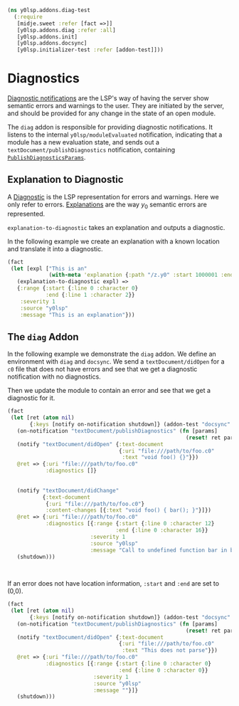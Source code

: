 ```clojure
(ns y0lsp.addons.diag-test
  (:require
   [midje.sweet :refer [fact =>]]
   [y0lsp.addons.diag :refer :all]
   [y0lsp.addons.init]
   [y0lsp.addons.docsync]
   [y0lsp.initializer-test :refer [addon-test]]))

```
# Diagnostics

[Diagnostic
notifications](https://microsoft.github.io/language-server-protocol/specifications/lsp/3.17/specification/#textDocument_publishDiagnostics)
are the LSP's way of having the server show semantic errors and warnings to
the user. They are initiated by the server, and should be provided for any
change in the state of an open module.

The `diag` addon is responsible for providing diagnostic notifications. It
listens to the internal `y0lsp/moduleEvaluated` notification, indicating that
a module has a new evaluation state, and sends out a
`textDocument/publishDiagnostics` notification, containing
[`PublishDiagnosticsParams`](https://microsoft.github.io/language-server-protocol/specifications/lsp/3.17/specification/#publishDiagnosticsParams).

## Explanation to Diagnostic

A
[Diagnostic](https://microsoft.github.io/language-server-protocol/specifications/lsp/3.17/specification/#diagnostic)
is the LSP representation for errors and warnings. Here we only refer to
errors. [Explanations](../../doc/explanation.md) are the way $y_0$ semantic
errors are represented.

`explanation-to-diagnostic` takes an explanation and outputs a diagnostic.

In the following example we create an explanation with a known location and
translate it into a diagnostic.
```clojure
(fact 
 (let [expl ["This is an"
             (with-meta 'explanation {:path "/z.y0" :start 1000001 :end 2000003})]]
   (explanation-to-diagnostic expl) =>
   {:range {:start {:line 0 :character 0}
            :end {:line 1 :character 2}}
    :severity 1
    :source "y0lsp"
    :message "This is an explanation"}))

```
## The `diag` Addon

In the following example we demonstrate the `diag` addon. We define an
environment with `diag` and `docsync`. We send a `textDocument/didOpen` for a
`c0` file that does not have errors and see that we get a diagnostic
notification with no diagnostics.

Then we update the module to contain an error and see that we get a
diagnostic for it.
```clojure
(fact
 (let [ret (atom nil)
       {:keys [notify on-notification shutdown]} (addon-test "docsync" "diag")]
   (on-notification "textDocument/publishDiagnostics" (fn [params]
                                                        (reset! ret params)))
   (notify "textDocument/didOpen" {:text-document
                                   {:uri "file:///path/to/foo.c0"
                                    :text "void foo() {}"}})
   @ret => {:uri "file:///path/to/foo.c0"
            :diagnostics []}
   
   
   (notify "textDocument/didChange"
           {:text-document
            {:uri "file:///path/to/foo.c0"}
            :content-changes [{:text "void foo() { bar(); }"}]})
   @ret => {:uri "file:///path/to/foo.c0"
            :diagnostics [{:range {:start {:line 0 :character 12}
                                  :end {:line 0 :character 16}}
                          :severity 1
                          :source "y0lsp"
                          :message "Call to undefined function bar in bar();"}]}
   (shutdown)))
  
  
```
If an error does not have location information, `:start` and `:end` are set
to (0,0).
```clojure
(fact
 (let [ret (atom nil)
       {:keys [notify on-notification shutdown]} (addon-test "docsync" "diag")]
   (on-notification "textDocument/publishDiagnostics" (fn [params]
                                                        (reset! ret params)))
   (notify "textDocument/didOpen" {:text-document
                                   {:uri "file:///path/to/foo.c0"
                                    :text "This does not parse"}})
   @ret => {:uri "file:///path/to/foo.c0"
            :diagnostics [{:range {:start {:line 0 :character 0}
                                   :end {:line 0 :character 0}}
                           :severity 1
                           :source "y0lsp"
                           :message ""}]}
   (shutdown)))
```

